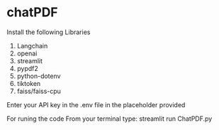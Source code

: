 # chatPDF

Install the following Libraries
1. Langchain
2. openai
3. streamlit
4. pypdf2
5. python-dotenv
6. tiktoken
7. faiss/faiss-cpu

Enter your API key in the .env file in the placeholder provided

For runing the code From your terminal type:
streamlit run ChatPDF.py
